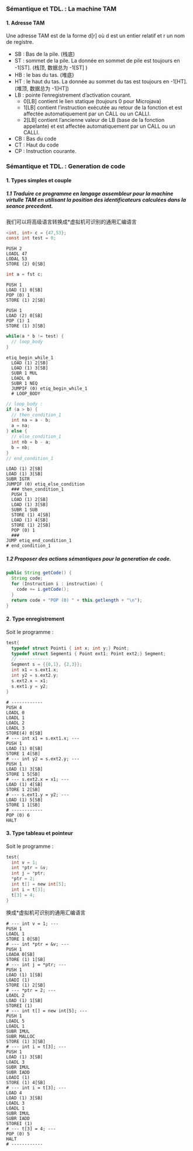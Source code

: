 ### Sémantique et TDL. : La machine TAM

#### 1. Adresse TAM

Une adresse TAM est de la forme d[r] où d est un entier relatif et r un nom de registre.

- SB : Bas de la pile. (栈底)
- ST : sommet de la pile. La donnée en sommet de pile est toujours en -1[ST]. (栈顶, 数据总为 -1[ST] )
- HB : le bas du tas. (堆底)
- HT : le haut du tas. La donnée au sommet du tas est toujours en -1[HT]. (堆顶, 数据总为 -1[HT])
- LB : pointe l’enregistrement d’activation courant. 
  - 0[LB] contient le lien statique (toujours 0 pour Microjava)
  - 1[LB] contient l’instruction exécutée au retour de la fonction et est affectée automatiquement par un CALL ou un CALLI.
  - 2[LB] contient l’ancienne valeur de LB (base de la fonction appelante) et est affectée automatiquement par un CALL ou un CALLI.
- CB : Bas du code
- CT : Haut du code
- CP : Instruction courante.

### Sémantique et TDL. : Generation de code

#### 1. Types simples et couple

##### 1.1 Traduire ce programme en langage assembleur pour la machine virtulle TAM en utilisant la position des identificateurs calculées dans la seance precedent.

我们可以将高级语言转换成*虚拟机可识别的通用汇编语言

```c
<int, int> c = {47,53};
const int test = 0;
```

```assembly
PUSH 2
LOADL 47
LODAL 53
STORE (2) 0[SB]
```

```c
int a = fst c;
```

```assembly
PUSH 1
LOAD (1) 0[SB]
POP (0) 1
STORE (1) 2[SB]
```

```assembly
PUSH 1
LOAD (2) 0[SB]
POP (1) 1
STORE (1) 3[SB]
```

```c
while(a * b != test) {
  // loop_body
}
```

```assembly
etiq_begin_while_1
  LOAD (1) 2[SB]
  LOAD (1) 3[SB]
  SUBR 1 MUL
  LOADL 0
  SUBR 1 NEQ
  JUMPIF (0) etiq_begin_while_1
  # LOOP_BODY
```

```c
// loop_body :
if (a > b) {
  // then_condition_1
  int na = a - b;
  a = na;
} else {
  // else_condition_1
  int nb = b - a;
  b = nb;
}
// end_condition_1
```

```assembly
LOAD (1) 2[SB]
LOAD (1) 3[SB]
SUBR IGTR
JUMPIF (0) etiq_else_condition
  ### then_condition_1
  PUSH 1
  LOAD (1) 2[SB]
  LOAD (1) 3[SB]
  SUBR 1 SUB
  STORE (1) 4[SB]
  LOAD (1) 4[SB]
  STORE (1) 2[SB]
  POP (0) 1
  ###
JUMP etiq_end_condition_1
# end_condition_1
```

##### 1.2 Proposer des actions sémantiques pour la generation de code.

```java
public String getCode() {
  String code;
  for (Instruction i : instruction) {
    code += i.getCode();
  }
  return code + "POP (0) " + this.getlength + "\n"); 
}
```



#### 2. Type enregistrement

Soit le programme :

```c
test{
  typedef struct Pointi { int x; int y;} Point;
  typedef struct Segmenti { Point ext1; Point ext2;} Segment;
  // ------------
  Segment s = {{0,1}, {2,3}};
  int x1 = s.ext1.x;
  int y2 = s.ext2.y;
  s.ext2.x = x1;
  s.ext1.y = y2;
}
```

```assembly
# ------------
PUSH 4
LOADL 0
LOADL 1
LOADL 2
LOADL 3
STORE(4) 0[SB]
# --- int x1 = s.ext1.x; ---
PUSH 1
LOAD (1) 0[SB]
STORE 1 4[SB]
# --- int y2 = s.ext2.y; ---
PUSH 1
LOAD (1) 3[SB]
STORE 1 5[SB]
# --- s.ext2.x = x1; ---
LOAD (1) 4[SB]
STORE 1 2[SB]
# --- s.ext1.y = y2; ---
LOAD (1) 5[SB]
STORE 1 1[SB]
# ------------
POP (0) 6
HALT
```



#### 3. Type tableau et pointeur

Soit le programme :

```c
test{
  int v = 1;
  int *ptr = &v;
  int j = *ptr;
  *ptr = 2;
  int t[] = new int[5];
  int i = t[3];
  t[3] = 4;
}
```

换成*虚拟机可识别的通用汇编语言

```assembly
# --- int v = 1; ---
PUSH 1
LOADL 1
STORE 1 0[SB]
# --- int *ptr = &v; ---
PUSH 1
LOADA 0[SB]
STORE (1) 1[SB]
# --- int j = *ptr; ---
PUSH 1
LOAD (1) 1[SB]
LOADI (1)
STORE (1) 2[SB]
# --- *ptr = 2; ---
LOADL 2
LOAD (1) 1[SB]
STOREI (1)
# --- int t[] = new int[5]; ---
PUSH 1
LOADL 5
LOADL 1
SUBR IMUL
SUBR MALLOC
STORE (1) 3[SB]
# --- int i = t[3]; ---
PUSH 1
LOAD (1) 3[SB]
LOADL 3
SUBR IMUL
SUBR IADD
LOADI (1)
STORE (1) 4[SB]
# --- int i = t[3]; ---
LOAD 4
LOAD (1) 3[SB]
LOADL 3
LOADL 1
SUBR IMUL
SUBR IADD
STOREI (1)
# --- t[3] = 4; ---
POP (0) 5
HALT
# ------------

```

